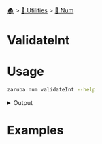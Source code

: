 <!--startTocHeader-->
[🏠](../../README.md) > [🔧 Utilities](../README.md) > [🔢 Num](README.md)
# ValidateInt
<!--endTocHeader-->

# Usage

<!--startCode-->
```bash
zaruba num validateInt --help
```
 
<details>
<summary>Output</summary>
 
```````
Check whether value is valid int or not

Usage:
  zaruba num validateInt <value> [flags]

Flags:
  -h, --help   help for validateInt
```````
</details>
<!--endCode-->

# Examples



<!--startTocSubtopic-->
<!--endTocSubtopic-->